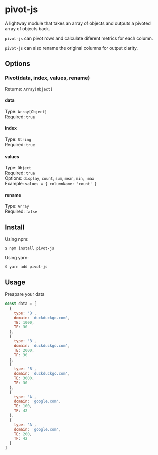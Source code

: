 # pivot-js

A lightway module that takes an array of objects and outputs a pivoted array of objects back.

`pivot-js` can pivot rows and calculate diferent metrics for each column.

`pivot-js` can also rename the original columns for output clarity.

## Options

### Pivot(data, index, values, rename)

Returns: `Array[Object]`

#### data

Type: `Array[Object]`<br />
Required: `true`

#### index

Type: `String`<br />
Required: `true`

#### values

Type: `Object`<br />
Required: `true`<br />
Options: `display`, `count`, `sum`, `mean`, `min`, ` max`<br />
Example: `values = { columnName: 'count' }`

#### rename

Type: `Array`<br />
Required: `false`
<br />

## Install

Using npm:

```console
$ npm install pivot-js
```

Using yarn:

```console
$ yarn add pivot-js
```

## Usage

Preapare your data

```js
const data = [
  {
    type: 'B',
    domain: 'duckduckgo.com',
    TE: 1000,
    TF: 30
  },
  {
    type: 'B',
    domain: 'duckduckgo.com',
    TE: 2000,
    TF: 30
  },
  {
    type: 'B',
    domain: 'duckduckgo.com',
    TE: 3000,
    TF: 30
  },
  {
    type: 'A',
    domain: 'google.com',
    TE: 100,
    TF: 42
  },
  {
    type: 'A',
    domain: 'google.com',
    TE: 200,
    TF: 42
  }
]
```
